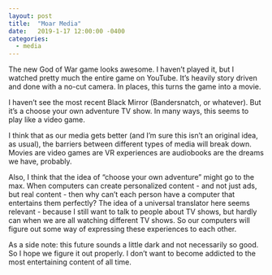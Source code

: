 ```yaml
---
layout: post
title:  "Moar Media"
date:   2019-1-17 12:00:00 -0400
categories:
  - media
---
```

The new God of War game looks awesome. I haven’t played it, but I watched pretty much the entire game on YouTube. It’s heavily story driven and done with a no-cut camera. In places, this turns the game into a movie. 

I haven’t see the most recent Black Mirror (Bandersnatch, or whatever). But it’s a choose your own adventure TV show. In many ways, this seems to play like a video game.

I think that as our media gets better (and I’m sure this isn’t an original idea, as usual), the barriers between different types of media will break down. Movies are video games are VR experiences are audiobooks are the dreams we have, probably. 

Also, I think that the idea of “choose your own adventure” might go to the max. When computers can create personalized content - and not just ads, but real content - then why can’t each person have a computer that entertains them perfectly? The idea of a universal translator here seems relevant - because I still want to talk to people about TV shows, but hardly can when we are all watching different TV shows. So our computers will figure out some way of expressing these experiences to each other. 

As a side note: this future sounds a little dark and not necessarily so good. So I hope we figure it out properly. I don’t want to become addicted to the most entertaining content of all time. 